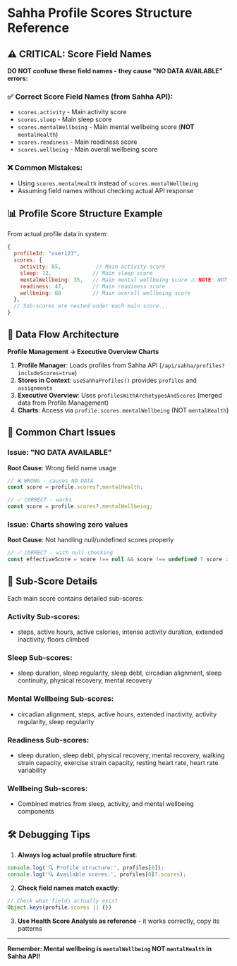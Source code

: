 # Sahha Profile Scores Structure Reference

## ⚠️ CRITICAL: Score Field Names

**DO NOT confuse these field names - they cause "NO DATA AVAILABLE" errors:**

### ✅ Correct Score Field Names (from Sahha API):
- `scores.activity` - Main activity score
- `scores.sleep` - Main sleep score  
- `scores.mentalWellbeing` - Main mental wellbeing score (**NOT** `mentalHealth`)
- `scores.readiness` - Main readiness score
- `scores.wellbeing` - Main overall wellbeing score

### ❌ Common Mistakes:
- Using `scores.mentalHealth` instead of `scores.mentalWellbeing`
- Assuming field names without checking actual API response

## 📊 Profile Score Structure Example

From actual profile data in system:

```javascript
{
  profileId: "user123",
  scores: {
    activity: 65,           // Main activity score
    sleep: 72,             // Main sleep score
    mentalWellbeing: 35,   // Main mental wellbeing score ⚠️ NOTE: NOT mentalHealth
    readiness: 47,         // Main readiness score  
    wellbeing: 68          // Main overall wellbeing score
  },
  // Sub-scores are nested under each main score...
}
```

## 🔄 Data Flow Architecture

**Profile Management → Executive Overview Charts**

1. **Profile Manager**: Loads profiles from Sahha API (`/api/sahha/profiles?includeScores=true`)
2. **Stores in Context**: `useSahhaProfiles()` provides `profiles` and `assignments`
3. **Executive Overview**: Uses `profilesWithArchetypesAndScores` (merged data from Profile Management)
4. **Charts**: Access via `profile.scores.mentalWellbeing` (NOT `mentalHealth`)

## 🚨 Common Chart Issues

### Issue: "NO DATA AVAILABLE" 
**Root Cause**: Wrong field name usage

```javascript
// ❌ WRONG - causes NO DATA
const score = profile.scores?.mentalHealth;

// ✅ CORRECT - works
const score = profile.scores?.mentalWellbeing;
```

### Issue: Charts showing zero values
**Root Cause**: Not handling null/undefined scores properly

```javascript
// ✅ CORRECT - with null checking
const effectiveScore = score !== null && score !== undefined ? score : 50;
```

## 📝 Sub-Score Details

Each main score contains detailed sub-scores:

### Activity Sub-scores:
- steps, active hours, active calories, intense activity duration, extended inactivity, floors climbed

### Sleep Sub-scores: 
- sleep duration, sleep regularity, sleep debt, circadian alignment, sleep continuity, physical recovery, mental recovery

### Mental Wellbeing Sub-scores:
- circadian alignment, steps, active hours, extended inactivity, activity regularity, sleep regularity

### Readiness Sub-scores:
- sleep duration, sleep debt, physical recovery, mental recovery, walking strain capacity, exercise strain capacity, resting heart rate, heart rate variability

### Wellbeing Sub-scores:
- Combined metrics from sleep, activity, and mental wellbeing components

## 🛠️ Debugging Tips

1. **Always log actual profile structure first**:
```javascript
console.log('🔍 Profile structure:', profiles[0]);
console.log('🔍 Available scores:', profiles[0]?.scores);
```

2. **Check field names match exactly**:
```javascript
// Check what fields actually exist
Object.keys(profile.scores || {})
```

3. **Use Health Score Analysis as reference** - it works correctly, copy its patterns

---

**Remember: Mental wellbeing is `mentalWellbeing` NOT `mentalHealth` in Sahha API!**
